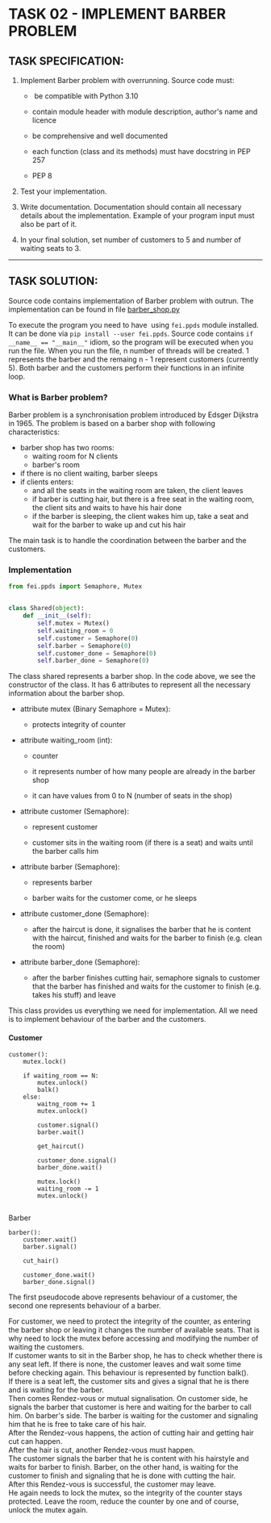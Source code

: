 # TASK 02 - IMPLEMENT BARBER PROBLEM

## TASK SPECIFICATION:

1. Implement Barber problem with overrunning. Source code must:   
  
   -  be compatible with Python 3.10
    
   - contain module header with module description, author's name and licence
    
   - be comprehensive and well documented
    
   - each function (class and its methods) must have docstring in PEP 257
    
   - PEP 8
2. Test your implementation.
3. Write documentation. Documentation should contain all necessary details about the implementation. Example of your program input must also be part of it.
4. In your final solution, set number of customers to 5 and number of waiting seats to 3.
---
## TASK SOLUTION:

Source code contains implementation of Barber problem with outrun. The implementation can be found in file [barber_shop.py](https://github.com/AlzbetaFekiacova/Fekiacova_105061_feippds/blob/02/barber_shop.py)

To execute the program you need to have  using `fei.ppds` module installed. It can be done via `pip install --user fei.ppds`. Source code contains `if __name__ == "__main__"` idiom, so the program will be executed when you run the file. When you run the file, n number of threads will be created. 1 represents the barber and the remaing n - 1 represent customers (currently 5). Both barber and the customers perform their functions in an infinite loop.

### What is Barber problem?
Barber problem is a synchronisation problem introduced by Edsger Dijkstra in 1965. 
The problem is based on a barber shop with following characteristics:
   -  barber shop has two rooms:
      - waiting room for N clients
      - barber's room
   - if there is no client waiting, barber sleeps
   - if clients enters:
      - and all the seats in the waiting room are taken, the client leaves
      - if barber is cutting hair, but there is a free seat in the waiting room, the client sits and waits to have his hair done
      - if the barber is sleeping, the client wakes him up, take a seat and wait for the barber to wake up and cut his hair

The main task is to handle the coordination between the barber and the customers.

### Implementation

```python
from fei.ppds import Semaphore, Mutex


class Shared(object):
    def __init__(self):
        self.mutex = Mutex()
        self.waiting_room = 0
        self.customer = Semaphore(0)
        self.barber = Semaphore(0)
        self.customer_done = Semaphore(0)
        self.barber_done = Semaphore(0)
```

The class shared represents a barber shop. In the code above, we see the constructor of the class. It has 6 attributes to represent all the necessary information about the barber shop.

- attribute mutex (Binary Semaphore = Mutex):
  
  - protects integrity of counter
    
- attribute waiting_room (int):
  
  - counter
    
  - it represents number of how many people are already in the barber shop
    
  - it can have values from 0 to N (number of seats in the shop)
    
- attribute customer (Semaphore):
  
  - represent customer
    
  - customer sits in the waiting room (if there is a seat) and waits until the barber calls him
    
- attribute barber (Semaphore):
  
  - represents barber
    
  - barber waits for the customer come, or he sleeps
    
- attribute customer_done (Semaphore):
  
  - after the haircut is done, it signalises the barber that he is content with the haircut, finished and waits for the barber to finish (e.g. clean the room)
    
- attribute barber_done (Semaphore):
  
  - after the barber finishes cutting hair, semaphore signals to customer that the barber has finished and waits for the customer to finish (e.g. takes his stuff) and leave

This class provides us everything we need for implementation. All we need is to implement behaviour of the barber and the customers. 
#### Customer

```
customer():
    mutex.lock()

    if waiting_room == N:
        mutex.unlock()
        balk()
    else:
        waitng_room += 1
        mutex.unlock()

        customer.signal()
        barber.wait()
    
        get_haircut()
    
        customer_done.signal()
        barber_done.wait()

        mutex.lock()
        waiting_room -= 1
        mutex.unlock()
    
```
Barber
```
barber():
    customer.wait()
    barber.signal()

    cut_hair()

    customer_done.wait()
    barber_done.signal()
```
The first pseudocode above represents behaviour of a customer, the second one represents behaviour of a barber.

For customer, we need to protect the integrity of the counter, as entering the barber shop or leaving it changes the number of available seats. That is why need to lock the mutex before accessing and modifying the number of waiting the customers.  
If customer wants to sit in the Barber shop, he has to check whether there is any seat left. If there is none, the customer leaves and wait some time before checking again. This behaviour is represented by function balk().  
If there is a seat left, the customer sits and gives a signal that he is there and is waiting for the barber.  
Then comes Rendez-vous or mutual signalisation. On customer side, he signals the barber that customer is here and waiting for the barber to call him. On barber's side. The barber is waiting for the customer and signaling him that he is free to take care of his hair.  
After the Rendez-vous happens, the action of cutting hair and getting hair cut can happen.  
After the hair is cut, another Rendez-vous must happen.  
The customer signals the barber that he is content with his hairstyle and waits for barber to finish. Barber, on the other hand, is waiting for the customer to finish and signaling that he is done with cutting the hair.  
After this Rendez-vous is successful, the customer may leave.  
He again needs to lock the mutex, so the integrity of the counter stays protected. Leave the room, reduce the counter by one and of course, unlock the mutex again.